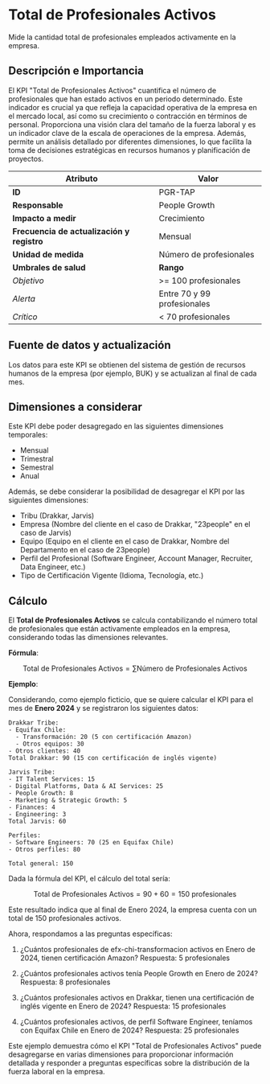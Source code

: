 # Total de Profesionales Activos

Mide la cantidad total de profesionales empleados activamente en la empresa.

## Descripción e Importancia

El KPI "Total de Profesionales Activos" cuantifica el número de profesionales que han estado activos en un periodo determinado. Este indicador es crucial ya que refleja la capacidad operativa de la empresa en el mercado local, así como su crecimiento o contracción en términos de personal. Proporciona una visión clara del tamaño de la fuerza laboral y es un indicador clave de la escala de operaciones de la empresa. Además, permite un análisis detallado por diferentes dimensiones, lo que facilita la toma de decisiones estratégicas en recursos humanos y planificación de proyectos.

| **Atributo**                               | **Valor**                    |
| ------------------------------------------ | ---------------------------- |
| **ID**                                     | PGR-TAP                      |
| **Responsable**                            | People Growth                |
| **Impacto a medir**                        | Crecimiento                  |
| **Frecuencia de actualización y registro** | Mensual                      |
| **Unidad de medida**                       | Número de profesionales      |
| **Umbrales de salud**                      | **Rango**                    |
| *Objetivo*                                 | >= 100 profesionales         |
| *Alerta*                                   | Entre 70 y 99 profesionales  |
| *Crítico*                                  | < 70 profesionales           |

## Fuente de datos y actualización

Los datos para este KPI se obtienen del sistema de gestión de recursos humanos de la empresa (por ejemplo, BUK) y se actualizan al final de cada mes.

## Dimensiones a considerar

Este KPI debe poder desagregado en las siguientes dimensiones temporales:

- Mensual
- Trimestral
- Semestral
- Anual

Además, se debe considerar la posibilidad de desagregar el KPI por las siguientes dimensiones:

- Tribu (Drakkar, Jarvis)
- Empresa (Nombre del cliente en el caso de Drakkar, "23people" en el caso de Jarvis)
- Equipo (Equipo en el cliente en el caso de Drakkar, Nombre del Departamento en el caso de 23people)
- Perfil del Profesional (Software Engineer, Account Manager, Recruiter, Data Engineer, etc.)
- Tipo de Certificación Vigente (Idioma, Tecnología, etc.)

## Cálculo

El **Total de Profesionales Activos** se calcula contabilizando el número total de profesionales que están activamente empleados en la empresa, considerando todas las dimensiones relevantes.

**Fórmula**:

$$\text{Total de Profesionales Activos} = \sum \text{Número de Profesionales Activos}$$

**Ejemplo**:

Considerando, como ejemplo ficticio, que se quiere calcular el KPI para el mes de **Enero 2024** y se registraron los siguientes datos:

```plaintext
Drakkar Tribe:
- Equifax Chile:
  - Transformación: 20 (5 con certificación Amazon)
  - Otros equipos: 30
- Otros clientes: 40
Total Drakkar: 90 (15 con certificación de inglés vigente)

Jarvis Tribe:
- IT Talent Services: 15
- Digital Platforms, Data & AI Services: 25
- People Growth: 8
- Marketing & Strategic Growth: 5
- Finances: 4
- Engineering: 3
Total Jarvis: 60

Perfiles:
- Software Engineers: 70 (25 en Equifax Chile)
- Otros perfiles: 80

Total general: 150
```

Dada la fórmula del KPI, el cálculo del total sería:

$$\text{Total de Profesionales Activos} = 90 + 60 = 150 \text{ profesionales}$$

Este resultado indica que al final de Enero 2024, la empresa cuenta con un total de 150 profesionales activos.

Ahora, respondamos a las preguntas específicas:

1. ¿Cuántos profesionales de efx-chi-transformacion activos en Enero de 2024, tienen certificación Amazon?
   Respuesta: 5 profesionales

2. ¿Cuántos profesionales activos tenía People Growth en Enero de 2024?
   Respuesta: 8 profesionales

3. ¿Cuántos profesionales activos en Drakkar, tienen una certificación de inglés vigente en Enero de 2024?
   Respuesta: 15 profesionales

4. ¿Cuántos profesionales activos, de perfil Software Engineer, teníamos con Equifax Chile en Enero de 2024?
   Respuesta: 25 profesionales

Este ejemplo demuestra cómo el KPI "Total de Profesionales Activos" puede desagregarse en varias dimensiones para proporcionar información detallada y responder a preguntas específicas sobre la distribución de la fuerza laboral en la empresa.
